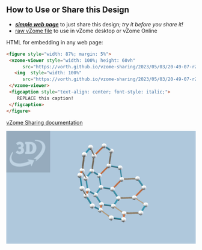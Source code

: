 
## How to Use or Share this Design

 - [***simple web page***](<https://vorth.github.io/vzome-sharing/2023/05/03/20-49-07-rZome-parabolic-reflector/>) to just share this design; *try it before you share it!*
 - [raw vZome file](<https://raw.githubusercontent.com/vorth/vzome-sharing/main/2023/05/03/20-49-07-rZome-parabolic-reflector/rZome-parabolic-reflector.vZome>) to use in vZome desktop or vZome Online
 
 HTML for embedding in any web page:
 ```html
<figure style="width: 87%; margin: 5%">
  <vzome-viewer style="width: 100%; height: 60vh"
       src="https://vorth.github.io/vzome-sharing/2023/05/03/20-49-07-rZome-parabolic-reflector/rZome-parabolic-reflector.vZome" >
    <img  style="width: 100%"
       src="https://vorth.github.io/vzome-sharing/2023/05/03/20-49-07-rZome-parabolic-reflector/rZome-parabolic-reflector.png" >
  </vzome-viewer>
  <figcaption style="text-align: center; font-style: italic;">
     REPLACE this caption!
  </figcaption>
</figure>
 ```

[vZome Sharing documentation](https://vzome.github.io/vzome/sharing.html#how-it-works)

![Image](<rZome-parabolic-reflector.png>)

